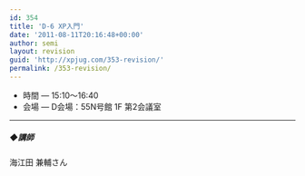 ```yaml
---
id: 354
title: 'D-6 XP入門'
date: '2011-08-11T20:16:48+00:00'
author: semi
layout: revision
guid: 'http://xpjug.com/353-revision/'
permalink: /353-revision/
---
```


- 時間 — 15:10～16:40
- 会場 — D会場：55N号館 1F 第2会議室

---

##### ◆講師

海江田 兼輔さん